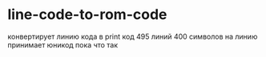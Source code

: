 # line-code-to-rom-code
конвертирует линию кода в print код
495 линий
400 символов на линию
принимает юникод
пока что так
